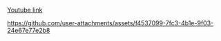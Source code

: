 [Youtube link](https://youtu.be/BHKinUf-baQ )


https://github.com/user-attachments/assets/f4537099-7fc3-4b1e-9f03-24e67e77e2b8

